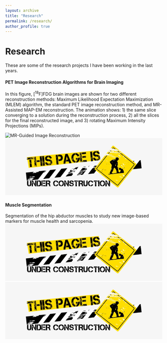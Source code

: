 ```yaml
---
layout: archive
title: "Research"
permalink: /research/
author_profile: true
---
```


# Research

These are some of the research projects I have been working in the last years.

#### PET Image Reconstruction Algorithms for Brain Imaging
In this figure, [<sup>18</sup>F]FDG brain images are shown for two different reconstruction
methods: Maximum Likelihood Expectation Maximization (MLEM) algorithm, the standard PET image reconstruction method,
and MR-Assisted MAP-EM reconstruction. The animation shows: 1) the same slice converging to a solution
during the reconstruction process, 2) all the slices for the final reconstructed image, and 3)
rotating Maximum Intensity Projections (MIPs).

![MR-Guided Image Reconstruction](../images/FullSequence2.gif)
![Under Construction](../images/free-under-construction-image.jpg)

#### Muscle Segmentation
Segmentation of the hip abductor muscles to study new image-based markers for muscle health and sarcopenia.
![Muscle Segmentation](../images/free-under-construction-image.jpg)
![Under Construction](../images/free-under-construction-image.jpg)

